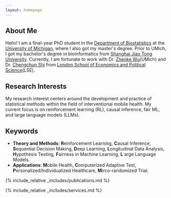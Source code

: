 ```yaml
---
layout: homepage
---
```


## About Me

Hello! I am a final-year PhD student in the [Department of Biostatistics](https://sph.umich.edu/biostat/) at the [University of Michigan](https://umich.edu/), where I also got my master's degree. Prior to UMich, I got my bachelor's degree in bioinformatics from [Shanghai Jiao Tong University](https://life.sjtu.edu.cn/En). Currently, I am fortunate to work with Dr. [Zhenke Wu](https://zhenkewu.com/)(UMich) and Dr. [Chengchun Shi](https://callmespring.github.io) from [London School of Economics and Political Science](https://www.lse.ac.uk/statistics)(LSE). 

## Research Interests

My research interest centers around the development and practice of statistical methods within the field of interventional mobile health. My current focus is on reinforcement learning (RL), causal inference, fair ML, and large language models (LLMs).

## Keywords

- **Theory and Methods**: <strong>R</strong>einforcement Learning, <strong>C</strong>ausal Inference, <strong>S</strong>equential Decision Making, <strong>D</strong>eep Learning, <strong>L</strong>ongitudinal Data Analysis, <strong>H</strong>ypothesis Testing, <strong>F</strong>airness in Machine Learning, <strong>L</strong> arge Language Models.
- **Applications**: <strong>M</strong>obile Health, <strong>C</strong>omputerized Adaptive Test, <strong>P</strong>ersonalized/Individualized Healthcare, <strong>M</strong>irco-randomized Trial.

<!-- ## News -->

<!-- - **[Feb. 2020]** Our paper about incremental learning is accepted to CVPR 2020.
- **[Feb. 2020]** We will host the ACM Multimedia Asia 2020 conference in Singapore!
- **[Sept. 2019]** Our paper about few-shot learning is accepted to NeurIPS 2019.
- **[Mar. 2019]** Our paper about few-shot learning is accepted to CVPR 2019. -->

{% include_relative _includes/publications.md %}

{% include_relative _includes/services.md %}
